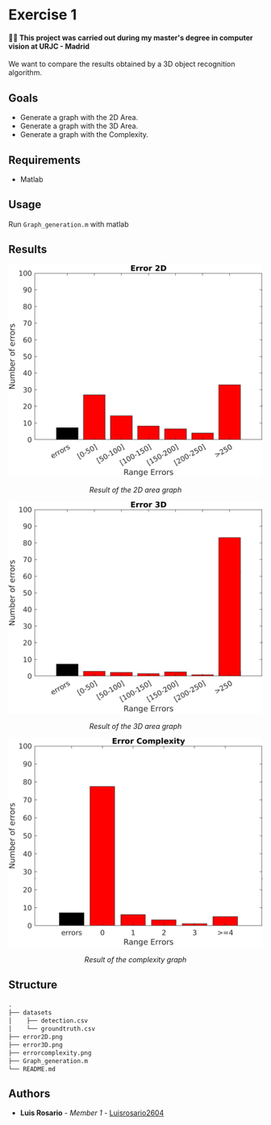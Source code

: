 # Exercise 1

#### 👨‍🎓 This project was carried out during my master's degree in computer vision at URJC - Madrid

We want to compare the results obtained by a 3D object recognition algorithm.

## Goals

- Generate a graph with the 2D Area.
- Generate a graph with the 3D Area.
- Generate a graph with the Complexity.

## Requirements

* Matlab

## Usage

Run ```Graph_generation.m``` with matlab

## Results

<p align="center">
  <img src="./error2D.png">
</p>
<p align="center">
  <i>Result of the 2D area graph</i>
</p>

<p align="center">
  <img src="./error3D.png">
</p>
<p align="center">
  <i>Result of the 3D area graph</i>
</p>

<p align="center">
  <img src="./errorcomplexity.png">
</p>
<p align="center">
  <i>Result of the complexity graph</i>
</p>

## Structure

    .
    ├── datasets
    │    ├── detection.csv
    │    └── groundtruth.csv
    ├── error2D.png
    ├── error3D.png
    ├── errorcomplexity.png
    ├── Graph_generation.m
    └── README.md

## Authors

* **Luis Rosario** - *Member 1* - [Luisrosario2604](https://github.com/Luisrosario2604)